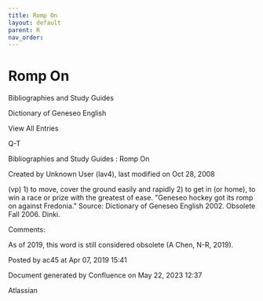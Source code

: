 ```yaml
---
title: Romp On
layout: default
parent: R
nav_order:
---
```


# Romp On

Bibliographies and Study Guides

Dictionary of Geneseo English

View All Entries

Q-T

Bibliographies and Study Guides : Romp On

Created by  Unknown User (lav4), last modified on Oct 28, 2008

(vp) 1) to move, cover the ground easily and rapidly 2) to get in (or home), to win a race or prize with the greatest of ease. &quot;Geneseo hockey got its romp on against Fredonia.&quot; Source: Dictionary of Geneseo English 2002. Obsolete Fall 2006. Dinki.

Comments:

As of 2019, this word is still considered obsolete (A Chen, N-R, 2019).

Posted by ac45 at Apr 07, 2019 15:41

Document generated by Confluence on May 22, 2023 12:37

Atlassian
